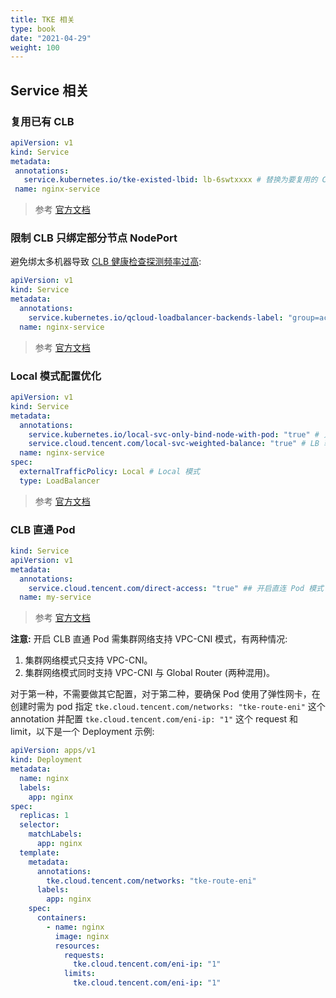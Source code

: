 ```yaml
---
title: TKE 相关
type: book
date: "2021-04-29"
weight: 100
---
```


## Service 相关

### 复用已有 CLB

```yaml
apiVersion: v1
kind: Service
metadata:
 annotations:
   service.kubernetes.io/tke-existed-lbid: lb-6swtxxxx # 替换为要复用的 CLB 的 ID
 name: nginx-service
```

> 参考 [官方文档](https://cloud.tencent.com/document/product/457/45491)

### 限制 CLB 只绑定部分节点 NodePort

避免绑太多机器导致 [CLB 健康检查探测频率过高](https://cloud.tencent.com/document/product/214/3394#.E5.81.A5.E5.BA.B7.E6.A3.80.E6.9F.A5.E6.8E.A2.E6.B5.8B.E9.A2.91.E7.8E.87.E8.BF.87.E9.AB.98):

```yaml
apiVersion: v1
kind: Service
metadata:
  annotations:
    service.kubernetes.io/qcloud-loadbalancer-backends-label: "group=access-layer"
  name: nginx-service
```

> 参考 [官方文档](https://cloud.tencent.com/document/product/457/45492#.E7.A4.BA.E4.BE.8B)

### Local 模式配置优化

```yaml
apiVersion: v1
kind: Service
metadata:
  annotations:
    service.kubernetes.io/local-svc-only-bind-node-with-pod: "true" # 只绑有 service 对应的 endpoint 的节点
    service.cloud.tencent.com/local-svc-weighted-balance: "true" # LB 转发加权平衡，endpoint 多的节点被转发几率就大，避免负载不均
  name: nginx-service
spec:
  externalTrafficPolicy: Local # Local 模式
  type: LoadBalancer
```

> 参考 [官方文档](https://cloud.tencent.com/document/product/457/45492#local-.E9.BB.98.E8.AE.A4.E5.90.8E.E7.AB.AF.E9.80.89.E6.8B.A9)

### CLB 直通 Pod

```yaml
kind: Service
apiVersion: v1
metadata:
  annotations:
    service.cloud.tencent.com/direct-access: "true" ## 开启直连 Pod 模式
  name: my-service
```

> 参考 [官方文档](https://cloud.tencent.com/document/product/457/41897#yaml-.E6.93.8D.E4.BD.9C.E6.8C.87.E5.BC.95)

**注意:** 开启 CLB 直通 Pod 需集群网络支持 VPC-CNI 模式，有两种情况:
1. 集群网络模式只支持 VPC-CNI。
2. 集群网络模式同时支持 VPC-CNI 与 Global Router (两种混用)。

对于第一种，不需要做其它配置，对于第二种，要确保 Pod 使用了弹性网卡，在创建时需为 pod 指定 `tke.cloud.tencent.com/networks: "tke-route-eni"` 这个 annotation 并配置 `tke.cloud.tencent.com/eni-ip: "1"` 这个 request 和 limit，以下是一个 Deployment 示例:

``` yaml
apiVersion: apps/v1
kind: Deployment
metadata:
  name: nginx
  labels:
    app: nginx
spec:
  replicas: 1
  selector:
    matchLabels:
      app: nginx
  template:
    metadata:
      annotations:
        tke.cloud.tencent.com/networks: "tke-route-eni"
      labels:
        app: nginx
    spec:
      containers:
        - name: nginx
          image: nginx
          resources:
            requests:
              tke.cloud.tencent.com/eni-ip: "1"
            limits:
              tke.cloud.tencent.com/eni-ip: "1"
```
